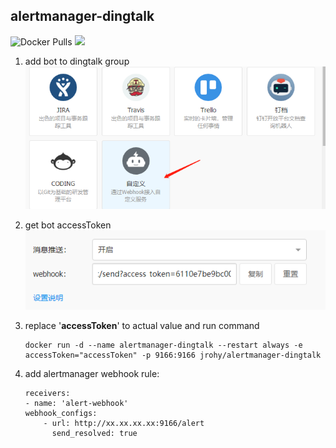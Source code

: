 ## alertmanager-dingtalk
![Docker Pulls](https://img.shields.io/docker/pulls/jrohy/alertmanager-dingtalk.svg)
[![](https://images.microbadger.com/badges/image/jrohy/alertmanager-dingtalk.svg)](https://microbadger.com/images/jrohy/alertmanager-dingtalk "Get your own image badge on microbadger.com")
1. add bot to dingtalk group  
    ![addBot](../../images/addBot.png)

2. get bot accessToken  
    ![accessToken](../../images/accessToken.png)

3. replace  '**accessToken**' to actual value and run command  
    ```
    docker run -d --name alertmanager-dingtalk --restart always -e accessToken="accessToken" -p 9166:9166 jrohy/alertmanager-dingtalk
    ```

4. add alertmanager webhook rule:  
    ```
    receivers:
    - name: 'alert-webhook'
    webhook_configs:
        - url: http://xx.xx.xx.xx:9166/alert
          send_resolved: true
    ```